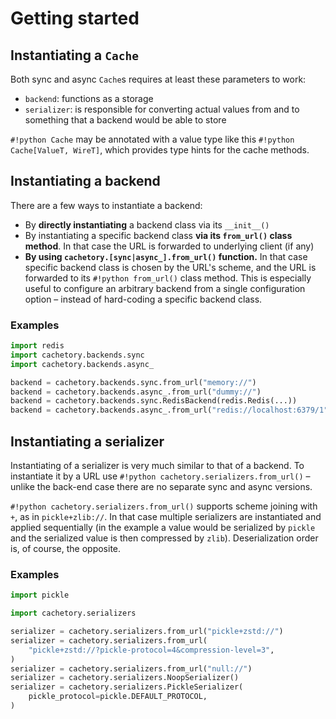 # Getting started

## Instantiating a `Cache`

Both sync and async `Cache`s requires at least these parameters to work:

- `backend`: functions as a storage
- `serializer`: is responsible for converting actual values from and to something that a backend would be able to store

`#!python Cache` may be annotated with a value type like this `#!python Cache[ValueT, WireT]`, which provides type hints for the cache methods.

## Instantiating a backend

There are a few ways to instantiate a backend:

- By **directly instantiating** a backend class via its `__init__()`
- By instantiating a specific backend class **via its `from_url()` class method**. In that case the URL is forwarded to underlying client (if any)
- **By using `cachetory.[sync|async_].from_url()` function.** In that case specific backend class is chosen by the URL's scheme, and the URL is forwarded to its `#!python from_url()` class method. This is especially useful to configure an arbitrary backend from a single configuration option – instead of hard-coding a specific backend class.

### Examples

```python
import redis
import cachetory.backends.sync
import cachetory.backends.async_

backend = cachetory.backends.sync.from_url("memory://")
backend = cachetory.backends.async_.from_url("dummy://")
backend = cachetory.backends.sync.RedisBackend(redis.Redis(...))
backend = cachetory.backends.async_.from_url("redis://localhost:6379/1")
```

## Instantiating a serializer

Instantiating of a serializer is very much similar to that of a backend. To instantiate it by a URL use `#!python cachetory.serializers.from_url()` – unlike the back-end case there are no separate sync and async versions.

`#!python cachetory.serializers.from_url()` supports scheme joining with `+`, as in `pickle+zlib://`. In that case multiple serializers are instantiated and applied sequentially (in the example a value would be serialized by `pickle` and the serialized value is then compressed by `zlib`). Deserialization order is, of course, the opposite.

### Examples

```python
import pickle

import cachetory.serializers

serializer = cachetory.serializers.from_url("pickle+zstd://")
serializer = cachetory.serializers.from_url(
    "pickle+zstd://?pickle-protocol=4&compression-level=3",
)
serializer = cachetory.serializers.from_url("null://")
serializer = cachetory.serializers.NoopSerializer()
serializer = cachetory.serializers.PickleSerializer(
    pickle_protocol=pickle.DEFAULT_PROTOCOL,
)
```
